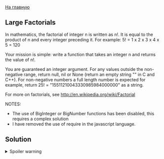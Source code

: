 [На главную](https://github.com/svgaryaev/codewars)

## Large Factorials

In mathematics, the factorial of integer n is written as n!. It is equal to the product of n and every integer preceding it. For example: 5! = 1 x 2 x 3 x 4 x 5 = 120

Your mission is simple: write a function that takes an integer n and returns the value of n!.

You are guaranteed an integer argument. For any values outside the non-negative range, return null, nil or None (return an empty string "" in C and C++). For non-negative numbers a full length number is expected for example, return 25! = "15511210043330985984000000" as a string.

For more on factorials, see http://en.wikipedia.org/wiki/Factorial

NOTES:
- The use of BigInteger or BigNumber functions has been disabled, this requires a complex solution
- I have removed the use of require in the javascript language.

## Solution

<details>
<summary>Spoiler warning</summary>

```js
function factorial(n) {
    if (n < 0) return null;
    let res = [1];
    for (let i = 1; i <= n; i++) {
        for (let j = 0, carry = 0; j < res.length || carry > 0; j++) {
            carry += (res[j] || 0) * i;
            res[j] = carry % 10;
            carry = carry / 10 | 0;
        }
    }
    return res.reverse().join('');
}
```

```js
function factorial(n) {
    function bigMul(bigNum, k) {
        let carry = 0;
        for (let i = bigNum.length - 1; i >= 0; i--) {
            const prod = bigNum[i] * k + carry;
            bigNum[i] = prod % 10;
            carry = prod / 10 | 0;
        }
        while (carry != 0) {
            bigNum.unshift(carry % 10);
            carry = carry / 10 | 0;
        }
    }

    if (n < 0) return null;
    let acc = [1];
    for (let i = 1; i <= n; i++) {
        bigMul(acc, i);
    }
    return acc.join('');
}
```

</details>
